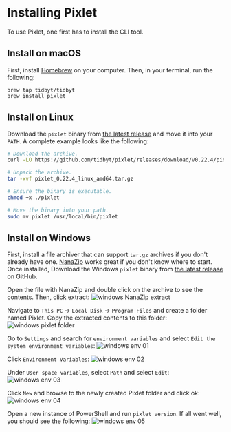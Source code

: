 # Installing Pixlet
To use Pixlet, one first has to install the CLI tool.

## Install on macOS
First, install [Homebrew](https://brew.sh/) on your computer. Then, in your terminal, run the following:

```
brew tap tidbyt/tidbyt
brew install pixlet
```

## Install on Linux

Download the `pixlet` binary from [the latest release][1] and move it into your `PATH`. A complete example looks like the following:

```bash
# Download the archive.
curl -LO https://github.com/tidbyt/pixlet/releases/download/v0.22.4/pixlet_0.22.4_linux_amd64.tar.gz

# Unpack the archive.
tar -xvf pixlet_0.22.4_linux_amd64.tar.gz

# Ensure the binary is executable.
chmod +x ./pixlet

# Move the binary into your path.
sudo mv pixlet /usr/local/bin/pixlet
```

## Install on Windows
First, install a file archiver that can support `tar.gz` archives if you don't already have one. [NanaZip](https://apps.microsoft.com/store/detail/nanazip/9N8G7TSCL18R) works great if you don't know where to start. Once installed, Download the Windows `pixlet` binary from [the latest release][1] on GitHub. 

Open the file with NanaZip and double click on the archive to see the contents. Then, click extract:
![windows NanaZip extract](img/windows_extract.png)

Navigate to `This PC` -> `Local Disk` -> `Program Files` and create a folder named Pixlet. Copy the extracted contents to this folder:
![windows pixlet folder](img/windows_pixlet_folder.png)

Go to `Settings` and search for `environment variables` and select `Edit the system environment variables`:
![windows env 01](img/windows_env_01.png)

Click `Environment Variables`:
![windows env 02](img/windows_env_02.png)

Under `User space variables`, select `Path` and select `Edit`:
![windows env 03](img/windows_env_03.png)

Click `New` and browse to the newly created Pixlet folder and click ok:
![windows env 04](img/windows_env_04.png)

Open a new instance of PowerShell and run `pixlet version`. If all went well, you should see the following:
![windows env 05](img/windows_env_05.png)

[1]: https://github.com/tidbyt/pixlet/releases/latest
